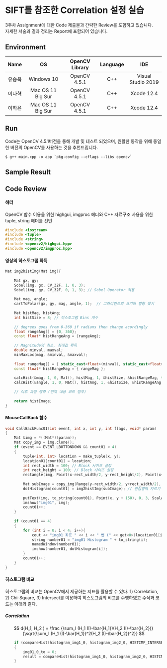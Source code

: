 # SIFT를 참조한 Correlation 설정 실습	
3주차 Assignment에 대한 Code 제출물과 간략한 Review를 포함하고 있습니다.  
자세한 서술과 결과 정리는 Report에 포함되어 있습니다.


## Environment
| **Name** | **OS** | **OpenCV Library** | **Language** | **IDE** | 
|:--------:|:--------:|:--------:|:--------:|:--------:|
| 유승욱 | Windows 10 | OpenCV 4.5.1 | C++ | Visual Studio 2019  |
| 이나혁 | Mac OS 11 Big Sur | OpenCV 4.5.1 | C++ | Xcode 12.4 |
| 이하윤 | Mac OS 11 Big Sur | OpenCV 4.5.1 | C++ | Xcode 12.4 |

## Run
Code는 OpenCV 4.5.1버전을 통해 개발 및 테스트 되었으며, 원활한 동작을 위해 동일한 버전의 OpenCV를 사용하는 것을 추천드립니다.

```
$ g++ main.cpp -o app `pkg-config --cflags --libs opencv`
```

## Sample Result


## Code Review

#### 헤더
OpenCV 함수 이용을 위한 highgui, imgproc 헤더와 C++ 자료구조 사용을 위한 tuple, string 헤더를 선언
```cpp
#include <iostream>
#include <tuple>
#include <string>
#include <opencv2/highgui.hpp>
#include <opencv2/imgproc.hpp>
```

#### 영상의 히스토그램 획득 
```cpp
Mat img2histImg(Mat img){
    
    Mat gx, gy;
    Sobel(img, gx, CV_32F, 1, 0, 3); 
    Sobel(img, gy, CV_32F, 0, 1, 3); // Sobel Operator 적용
    
    Mat mag, angle;
    cartToPolar(gx, gy, mag, angle, 1);  // 그라디언트의 크기와 방향 찾기
    
    Mat histMag, histAng;
    int histSize = 8; // 히스토그램 Bins 개수
    
    // degrees goes from 0-360 if radians then change acordingly
    float rangeAng[] = {0, 360};
    const float* histRangeAng = {rangeAng};
    
    // Magnitude의 최소, 최대값 획득
    double minval, maxval;
    minMaxLoc(mag, &minval, &maxval);
    
    float rangeMag[] = { static_cast<float>(minval), static_cast<float>(maxval)} ;
    const float* histRangeMag = { rangeMag };
    
    calcHist(&mag, 1, 0, Mat(), histMag, 1, &histSize, &histRangeMag, true, false);
    calcHist(&angle, 1, 0, Mat(), histAng, 1, &histSize, &histRangeAng, true, false);
    
    // 이후 과정 생략 (전체 내용 코드 첨부)
    
    return histImage;
}
```

#### MouseCallBack 함수
```cpp
void CallBackFunc01(int event, int x, int y, int flags, void* param)
{
    Mat &img = *((Mat*)(param));
    Mat copy_img = img.clone();
    if (event == EVENT_LBUTTONDOWN && count01 < 4)
    {
        tuple<int, int> location = make_tuple(x, y);
        location01[count01] = location;
        int rect_width = 100; // Block 사이즈 설정
        int rect_height = 100; // Block 사이즈 설정
        rectangle(img, Point(x-rect_width/2, y-rect_height/2), Point(x+rect_width/2, y+rect_height/2), Scalar(255,255,255), 10, 8, 0);
        
        Mat subImage = copy_img(Range(y-rect_width/2, y+rect_width/2), Range(x-rect_width/2, x+rect_width/2));
        dotHistogram[count01] = img2histImg(subImage); // 관심영역 자르기
        
        putText(img, to_string(count01), Point(x, y + 150), 0, 3, Scalar(255, 255, 255), 5, 1);
        imshow("img01", img);
        count01++;
    }
    
    if (count01 == 4)
    {
        for (int i = 0; i < 4; i++){
            cout << "img01 좌표 " << i << " 번 (" << get<0>(location01[i]) << ", " << get<1>(location01[i]) << ")" << endl;
            string number01 = "img01 Histogram " + to_string(i);
            namedWindow(number01);
            imshow(number01, dotHistogram[i]);
        }
        count01++;
    }
}
```

#### 히스토그램 비교
히스토그램의 비교는 OpenCV에서 제공하는 지표를 활용할 수 있다. 1) Correlation, 2) Chi-Square, 3) Intersect를 이용하여 히스토그램의 비교를 수행하였고 수식과 코드는 아래와 같다.
##### Correlation
$$ d(H_1, H_2 ) = \frac {\sum_I (H_1 (I)-\bar{H_1})(H_2 (I)-\bar{H_2})}{\sqrt{\sum_I (H_1 (I)-\bar{H_1})^2(H_2 (I)-\bar{H_2})^2}} $$

```cpp
    if (compareHist(histogram_img1_0, histogram_img2_0, HISTCMP_INTERSECT) >= result)
    {
        img01_0_to = 0;
        result = compareHist(histogram_img1_0, histogram_img2_0, HISTCMP_INTERSECT);
    }
```
